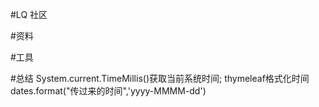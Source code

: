 #LQ 社区

#资料

#工具

#总结
System.current.TimeMillis()获取当前系统时间;
thymeleaf格式化时间 dates.format("传过来的时间",'yyyy-MMMM-dd')